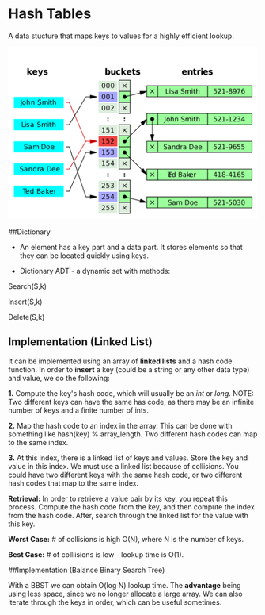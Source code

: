 # Hash Tables

A data stucture that maps keys to values for a highly efficient lookup.

![alt tag](hashtable.png)

##Dictionary

- An element has a key part and a data part. It stores elements so that
they can be located quickly using keys.

- Dictionary ADT - a dynamic set with methods:

Search(S,k)

Insert(S,k)

Delete(S,k)

## Implementation (Linked List)

It can be implemented using an array of **linked lists** and a hash code function. In order to **insert** a key (could be a string or any other data type) and value, we do the following:

**1.** Compute the key's hash code, which will usually be an *int* or *long*. NOTE: Two different keys can have the same has code, as there may be an infinite number of keys and a finite number of ints.

**2.** Map the hash code to an index in the array. This can be done with something like hash(key) % array_length. Two different hash codes can map to the same index.

**3.** At this index, there is a linked list of keys and values. Store the key and value in this index. We must use a linked list because of collisions. You could have two different keys with the same hash code, or two different hash codes that map to the same index.

**Retrieval:** In order to retrieve a value pair by its key, you repeat this process. Compute the hash code from the key, and then compute the index from the hash code. After, search through the linked list for the value with this key.

**Worst Case:** # of collisions is high O(N), where N is the number of keys.

**Best Case:** # of colliisions is low - lookup time is O(1).

##Implementation (Balance Binary Search Tree)

With a BBST we can obtain O(log N) lookup time. The **advantage** being using less space, since we no longer allocate a large array. We can also iterate through the keys in order, which can be useful sometimes.

